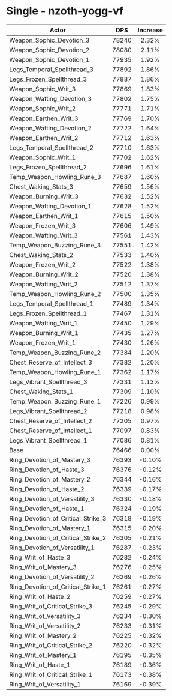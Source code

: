 # Single - nzoth-yogg-vf
| Actor | DPS | Increase |
|---|:---:|:---:|
|Weapon_Sophic_Devotion_3|78240|2.32%|
|Weapon_Sophic_Devotion_2|78080|2.11%|
|Weapon_Sophic_Devotion_1|77935|1.92%|
|Legs_Temporal_Spellthread_3|77892|1.86%|
|Legs_Frozen_Spellthread_3|77887|1.86%|
|Weapon_Sophic_Writ_3|77869|1.83%|
|Weapon_Wafting_Devotion_3|77802|1.75%|
|Weapon_Sophic_Writ_2|77771|1.71%|
|Weapon_Earthen_Writ_3|77769|1.70%|
|Weapon_Wafting_Devotion_2|77722|1.64%|
|Weapon_Earthen_Writ_2|77712|1.63%|
|Legs_Temporal_Spellthread_2|77710|1.63%|
|Weapon_Sophic_Writ_1|77702|1.62%|
|Legs_Frozen_Spellthread_2|77696|1.61%|
|Temp_Weapon_Howling_Rune_3|77687|1.60%|
|Chest_Waking_Stats_3|77659|1.56%|
|Weapon_Burning_Writ_3|77632|1.52%|
|Weapon_Wafting_Devotion_1|77628|1.52%|
|Weapon_Earthen_Writ_1|77615|1.50%|
|Weapon_Frozen_Writ_3|77606|1.49%|
|Weapon_Wafting_Writ_3|77561|1.43%|
|Temp_Weapon_Buzzing_Rune_3|77551|1.42%|
|Chest_Waking_Stats_2|77533|1.40%|
|Weapon_Frozen_Writ_2|77522|1.38%|
|Weapon_Burning_Writ_2|77520|1.38%|
|Weapon_Wafting_Writ_2|77512|1.37%|
|Temp_Weapon_Howling_Rune_2|77500|1.35%|
|Legs_Temporal_Spellthread_1|77489|1.34%|
|Legs_Frozen_Spellthread_1|77467|1.31%|
|Weapon_Wafting_Writ_1|77450|1.29%|
|Weapon_Burning_Writ_1|77435|1.27%|
|Weapon_Frozen_Writ_1|77430|1.26%|
|Temp_Weapon_Buzzing_Rune_2|77384|1.20%|
|Chest_Reserve_of_Intellect_3|77382|1.20%|
|Temp_Weapon_Howling_Rune_1|77362|1.17%|
|Legs_Vibrant_Spellthread_3|77331|1.13%|
|Chest_Waking_Stats_1|77309|1.10%|
|Temp_Weapon_Buzzing_Rune_1|77226|0.99%|
|Legs_Vibrant_Spellthread_2|77218|0.98%|
|Chest_Reserve_of_Intellect_2|77205|0.97%|
|Chest_Reserve_of_Intellect_1|77097|0.83%|
|Legs_Vibrant_Spellthread_1|77086|0.81%|
|Base|76466|0.00%|
|Ring_Devotion_of_Mastery_3|76393|-0.10%|
|Ring_Devotion_of_Haste_3|76376|-0.12%|
|Ring_Devotion_of_Mastery_2|76344|-0.16%|
|Ring_Devotion_of_Haste_2|76339|-0.17%|
|Ring_Devotion_of_Versatility_3|76330|-0.18%|
|Ring_Devotion_of_Haste_1|76324|-0.19%|
|Ring_Devotion_of_Critical_Strike_3|76318|-0.19%|
|Ring_Devotion_of_Mastery_1|76315|-0.20%|
|Ring_Devotion_of_Critical_Strike_2|76305|-0.21%|
|Ring_Devotion_of_Versatility_1|76287|-0.23%|
|Ring_Writ_of_Haste_3|76282|-0.24%|
|Ring_Writ_of_Mastery_3|76276|-0.25%|
|Ring_Devotion_of_Versatility_2|76269|-0.26%|
|Ring_Devotion_of_Critical_Strike_1|76261|-0.27%|
|Ring_Writ_of_Haste_2|76259|-0.27%|
|Ring_Writ_of_Critical_Strike_3|76245|-0.29%|
|Ring_Writ_of_Versatility_3|76234|-0.30%|
|Ring_Writ_of_Versatility_2|76233|-0.31%|
|Ring_Writ_of_Mastery_2|76225|-0.32%|
|Ring_Writ_of_Critical_Strike_2|76220|-0.32%|
|Ring_Writ_of_Mastery_1|76195|-0.35%|
|Ring_Writ_of_Haste_1|76189|-0.36%|
|Ring_Writ_of_Critical_Strike_1|76173|-0.38%|
|Ring_Writ_of_Versatility_1|76169|-0.39%|
